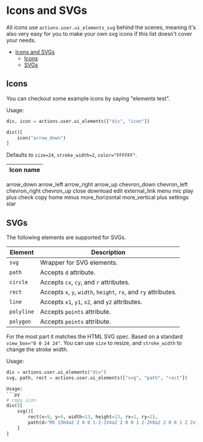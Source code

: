 # Icons and SVGs

All icons use `actions.user.ui_elements_svg` behind the scenes, meaning it's also very easy for you to make your own svg icons if this list doesn't cover your needs.

- [Icons and SVGs](#icons-and-svgs)
  - [Icons](#icons)
  - [SVGs](#svgs)

## Icons

You can checkout some example icons by saying "elements test".

Usage:
```py
div, icon = actions.user.ui_elements(["div", "icon"])

div()[
    icon("arrow_down")
]
```

Defaults to `size=24`, `stroke_width=2`, `color="FFFFFF"`.

| Icon name |
| -- |
arrow_down
arrow_left
arrow_right
arrow_up
chevron_down
chevron_left
chevron_right
chevron_up
close
download
edit
external_link
menu
mic
play
plus
check
copy
home
minus
more_horizontal
more_vertical
plus
settings
star

## SVGs

The following elements are supported for SVGs.

| Element | Description |
|---------|-------------|
| `svg` | Wrapper for SVG elements. |
| `path` | Accepts `d` attribute. |
| `circle` | Accepts `cx`, `cy`, and `r` attributes. |
| `rect` | Accepts `x`, `y`, `width`, `height`, `rx`, and `ry` attributes. |
| `line` | Accepts `x1`, `y1`, `x2`, and `y2` attributes. |
| `polyline` | Accepts `points` attribute. |
| `polygon` | Accepts `points` attribute. |

For the most part it matches the HTML SVG spec.
Based on a standard `view_box="0 0 24 24"`. You can use `size` to resize, and `stroke_width` to change the stroke width.

Usage:
```py
div = actions.user.ui_elements("div")
svg, path, rect = actions.user.ui_elements(["svg", "path", "rect"])

Usage:
```py
# copy icon
div()[
    svg()[
        rect(x=9, y=9, width=13, height=13, rx=2, ry=2),
        path(d="M5 15H4a2 2 0 0 1-2-2V4a2 2 0 0 1 2-2h9a2 2 0 0 1 2 2v1"),
    ]
]
```